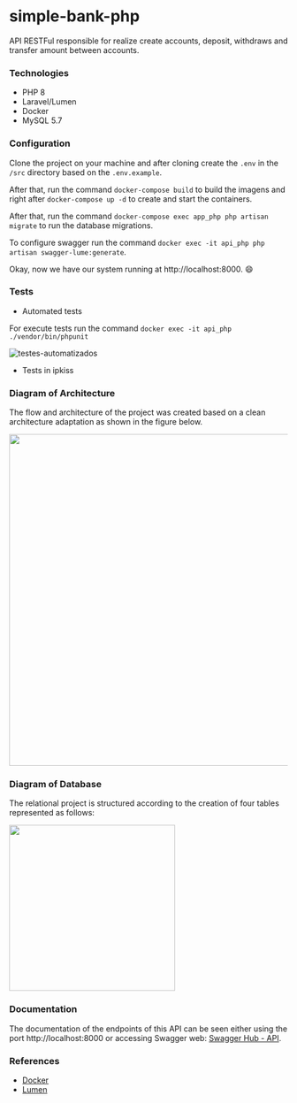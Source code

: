 # simple-bank-php
API RESTFul responsible for realize create accounts, deposit, withdraws and transfer amount between accounts. 

### Technologies

- PHP 8
- Laravel/Lumen
- Docker
- MySQL 5.7

### Configuration

Clone the project on your machine and after cloning create the `.env` in the `/src` directory based on the `.env.example`.

After that, run the command `docker-compose build` to build the imagens and right after `docker-compose up -d` to create and start the containers.

After that, run the command `docker-compose exec app_php php artisan migrate` to run the database migrations.

To configure swagger run the command `docker exec -it api_php php artisan swagger-lume:generate`.

Okay, now we have our system running at http://localhost:8000. :smile:

### Tests

  * Automated tests
  
  For execute tests run the command `docker exec -it api_php ./vendor/bin/phpunit`
  
  ![testes-automatizados](https://user-images.githubusercontent.com/26749585/159672744-c9cdd404-b70b-43db-b565-1653d7cc1c54.png)

  * Tests in ipkiss
  
  

### Diagram of Architecture

The flow and architecture of the project was created based on a clean architecture adaptation as shown in the figure below.

<img src="https://user-images.githubusercontent.com/26749585/159628938-892753ad-ce9e-4ed9-a60b-89fe25ad6b89.jpg" width="600">

### Diagram of Database

The relational project is structured according to the creation of four tables represented as follows:

<img src="https://user-images.githubusercontent.com/26749585/159618055-82711913-4f06-41de-9b69-cf0991130175.png" width="300">

### Documentation

The documentation of the endpoints of this API can be seen either using the port http://localhost:8000 or accessing Swagger web:
[Swagger Hub - API](https://app.swaggerhub.com/apis-docs/carlos12antoni/SimpleBankPhp/1.0.0).

### References

- [Docker](https://docs.docker.com/)
- [Lumen](https://lumen.laravel.com/docs/9.x)
